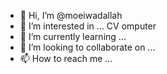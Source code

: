 - 👋 Hi, I’m @moeiwadallah
- 👀 I’m interested in ... CV omputer
- 🌱 I’m currently learning ...
- 💞️ I’m looking to collaborate on ...
- 📫 How to reach me ...

<!---
moeiwadallah/moeiwadallah is a ✨ special ✨ repository because its `README.md` (this file) appears on your GitHub profile.
You can click the Preview link to take a look at your change
